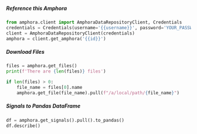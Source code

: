 ##### Reference this Amphora

```py
from amphora.client import AmphoraDataRepositoryClient, Credentials
credentials = Credentials(username='{{username}}', password='YOUR_PASSWORD')
client = AmphoraDataRepositoryClient(credentials)
amphora = client.get_amphora('{{id}}')
```

##### Download Files

```py
files = amphora.get_files()
print(f'There are {len(files)} files')

if len(files) > 0:
    file_name = files[0].name
    amphora.get_file(file_name).pull(f"/a/local/path/{file_name}")
```

##### Signals to Pandas DataFrame

```py
df = amphora.get_signals().pull().to_pandas()
df.describe()
```